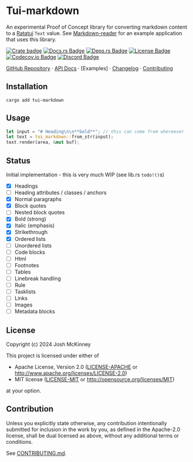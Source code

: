 # Tui-markdown

An experimental Proof of Concept library for converting markdown content to a [Ratatui] `Text`
value. See [Markdown-reader] for an example application that uses this library.

[![Crate badge]][tui-markdown]
[![Docs.rs Badge]][API Docs]
[![Deps.rs Badge]][Dependency Status]
[![License Badge]](../LICENSE-MIT)
[![Codecov.io Badge]][Code Coverage]
[![Discord Badge]][Ratatui Discord]

[GitHub Repository] · [API Docs] · [Examples] · [Changelog] · [Contributing]

## Installation

```shell
cargo add tui-markdown
```

## Usage

```rust
let input = "# Heading\n\n**bold**"; // this can come from whereever
let text = tui_markdown::from_str(input);
text.render(area, &mut buf);
```

## Status

Initial implementation - this is very much WIP (see lib.rs `todo!()`s)

- [x] Headings
- [ ] Heading attributes / classes / anchors
- [x] Normal paragraphs
- [x] Block quotes
- [ ] Nested block quotes
- [x] Bold (strong)
- [x] Italic (emphasis)
- [x] Strikethrough
- [x] Ordered lists
- [ ] Unordered lists
- [ ] Code blocks
- [ ] Html
- [ ] Footnotes
- [ ] Tables
- [ ] Linebreak handling
- [ ] Rule
- [ ] Tasklists
- [ ] Links
- [ ] Images
- [ ] Metadata blocks

## License

Copyright (c) 2024 Josh McKinney

This project is licensed under either of

- Apache License, Version 2.0
   ([LICENSE-APACHE](../LICENSE-APACHE) or <http://www.apache.org/licenses/LICENSE-2.0>)
- MIT license
   ([LICENSE-MIT](../LICENSE-MIT) or <http://opensource.org/licenses/MIT>)

at your option.

## Contribution

Unless you explicitly state otherwise, any contribution intentionally submitted
for inclusion in the work by you, as defined in the Apache-2.0 license, shall be
dual licensed as above, without any additional terms or conditions.

See [CONTRIBUTING.md](../CONTRIBUTING.md).

[tui-markdown]: https://crates.io/crates/tui-markdown
[markdown-reader]: https://crates.io/crates/markdown-reader
[Ratatui]: https://crates.io/crates/ratatui

[Crate badge]: https://img.shields.io/crates/v/tui-markdown?logo=rust&style=for-the-badge
[Docs.rs Badge]: https://img.shields.io/docsrs/tui-markdown?logo=rust&style=for-the-badge
[Deps.rs Badge]: https://deps.rs/repo/github/joshka/tui-markdown/status.svg?path=tui-markdown&style=for-the-badge
[License Badge]: https://img.shields.io/crates/l/tui-markdown?style=for-the-badge
[Codecov.io Badge]: https://img.shields.io/codecov/c/github/joshka/tui-markdown?logo=codecov&style=for-the-badge&token=BAQ8SOKEST
[Discord Badge]: https://img.shields.io/discord/1070692720437383208?label=ratatui+discord&logo=discord&style=for-the-badge

[API Docs]: https://docs.rs/crate/tui-markdown/
[Dependency Status]: https://deps.rs/crate/tui-markdown
[Code Coverage]: https://app.codecov.io/gh/joshka/tui-markdown
[Ratatui Discord]: https://discord.gg/pMCEU9hNEj

[GitHub Repository]: https://github.com/joshka/tui-markdown
[Changelog]: https://github.com/joshka/tui-markdown/blob/main/tui-markdown/CHANGELOG.md
[Contributing]: https://github.com/joshka/tui-markdown/blob/main/CONTRIBUTING.md
